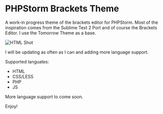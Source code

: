 # PHPStorm Brackets Theme

A work-in progress theme of the brackets editor for PHPStorm.  Most of the inspiration comes from the Sublime Text 2 Port and of course the Brackets Editor. I use the Tomorrow Theme as a base.

![HTML Shot](https://raw.github.com/hjgarcia1/phpstorm-brackets/master/html-shot.png)

I will be updating as often as I can and adding more language support.

Supported languates:
* HTML
* CSS/LESS
* PHP
* JS

More language support to come soon.

Enjoy!
